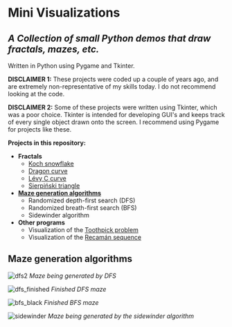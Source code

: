 # Mini Visualizations
## *A Collection of small Python demos that draw fractals, mazes, etc.*

Written in Python using Pygame and Tkinter.

**DISCLAIMER 1:** These projects were coded up a couple of years ago, and are extremely non-representative of my skills today. I do not recommend looking at the code.

**DISCLAIMER 2:** Some of these projects were written using Tkinter, which was a poor choice. Tkinter is intended for developing GUI's and keeps track of every single object drawn onto the screen. I recommend using Pygame for projects like these.

**Projects in this repository:**
- **Fractals**
  - [Koch snowflake](https://en.wikipedia.org/wiki/Koch_snowflake)
  - [Dragon curve](https://en.wikipedia.org/wiki/Dragon_curve)
  - [Lévy C curve](https://en.wikipedia.org/wiki/L%C3%A9vy_C_curve)
  - [Sierpiński triangle](https://en.wikipedia.org/wiki/Sierpi%C5%84ski_triangle)
- [**Maze generation algorithms**](https://en.wikipedia.org/wiki/Maze_generation_algorithm)
  - Randomized depth-first search (DFS)
  - Randomized breath-first search (BFS)
  - Sidewinder algorithm
- **Other programs**
  - Visualization of the [Toothpick problem](https://en.wikipedia.org/wiki/Toothpick_sequence)
  - Visualization of the [Recamán sequence](https://en.wikipedia.org/wiki/Recam%C3%A1n%27s_sequence)

## Maze generation algorithms
![dfs2](https://user-images.githubusercontent.com/38156481/142429572-11740ee7-f5db-4c80-8cf3-677d9125119e.gif)
*Maze being generated by DFS*

![dfs_finished](https://user-images.githubusercontent.com/38156481/142278666-d6c8056c-06fd-489a-b8e1-9786523c0420.png)
*Finished DFS maze*

![bfs_black](https://user-images.githubusercontent.com/38156481/142281414-3cfe286c-299b-4df0-90dd-c0ce0ce16e2c.png)
*Finished BFS maze*

![sidewinder](https://user-images.githubusercontent.com/38156481/142429681-40e5709a-5034-4fc0-a6ff-e6bbcfeb3cec.gif)
*Maze being generated by the sidewinder algorithm*
